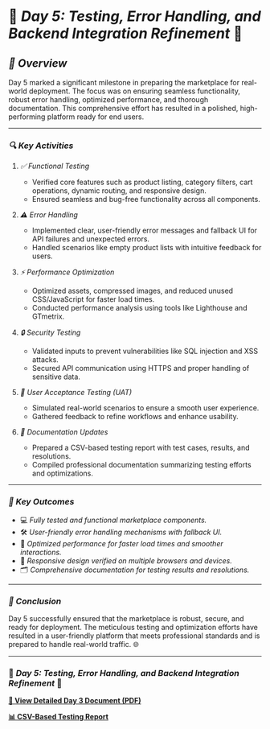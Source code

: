 # 🌟 *Day 5: Testing, Error Handling, and Backend Integration Refinement* 🌟

## *🚀 Overview*

Day 5 marked a significant milestone in preparing the marketplace for real-world deployment. The focus was on ensuring seamless functionality, robust error handling, optimized performance, and thorough documentation. This comprehensive effort has resulted in a polished, high-performing platform ready for end users. 

---

### *🔍 Key Activities*

1. *✅ Functional Testing*
   - Verified core features such as product listing, category filters, cart operations, dynamic routing, and responsive design.
   - Ensured seamless and bug-free functionality across all components.

2. *⚠ Error Handling*
   - Implemented clear, user-friendly error messages and fallback UI for API failures and unexpected errors.
   - Handled scenarios like empty product lists with intuitive feedback for users.

3. *⚡ Performance Optimization*
   - Optimized assets, compressed images, and reduced unused CSS/JavaScript for faster load times.
   - Conducted performance analysis using tools like Lighthouse and GTmetrix.

4. *🔒 Security Testing*
   - Validated inputs to prevent vulnerabilities like SQL injection and XSS attacks.
   - Secured API communication using HTTPS and proper handling of sensitive data.

5. *👥 User Acceptance Testing (UAT)*
   - Simulated real-world scenarios to ensure a smooth user experience.
   - Gathered feedback to refine workflows and enhance usability.

6. *📝 Documentation Updates*
   - Prepared a CSV-based testing report with test cases, results, and resolutions.
   - Compiled professional documentation summarizing testing efforts and optimizations.

---

### *🌟 Key Outcomes*
- 💻 *Fully tested and functional marketplace components.*
- 🛠 *User-friendly error handling mechanisms with fallback UI.*
- 🚀 *Optimized performance for faster load times and smoother interactions.*
- 📱 *Responsive design verified on multiple browsers and devices.*
- 🗂 *Comprehensive documentation for testing results and resolutions.*

---

### *🎯 Conclusion*
Day 5 successfully ensured that the marketplace is robust, secure, and ready for deployment. The meticulous testing and optimization efforts have resulted in a user-friendly platform that meets professional standards and is prepared to handle real-world traffic. 🌐

---

### 🌟 *Day 5: Testing, Error Handling, and Backend Integration Refinement* 🌟

[**📄 View Detailed Day 3 Document (PDF)**](---)

[**📊 CSV-Based Testing Report**](---)
